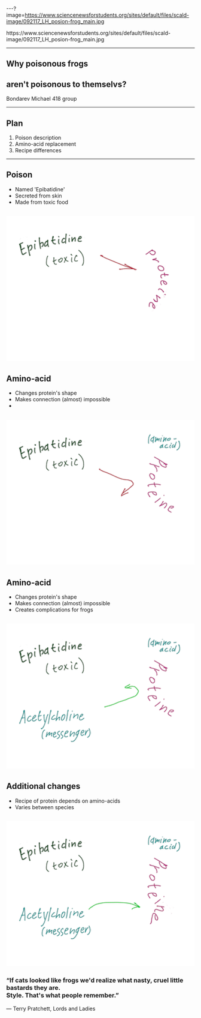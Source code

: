 ---?image=https://www.sciencenewsforstudents.org/sites/default/files/scald-image/092117_LH_posion-frog_main.jpg
<div class=comment>
https://www.sciencenewsforstudents.org/sites/default/files/scald-image/092117_LH_posion-frog_main.jpg
</div>

---

## Why poisonous frogs
## aren't poisonous to themselvs?
<div class=rcolumn>
Bondarev Michael  
418 group
</div>

---

## Plan

1. Poison description
2. Amino-acid replacement
3. Recipe differences

---

## Poison

 - Named 'Epibatidine'
 - Secreted from skin
 - Made from toxic food

![](1.png)
---

## Amino-acid

 - Changes protein's shape
 - Makes connection (almost) impossible
 -  

![](2.png)
---
## Amino-acid

 - Changes protein's shape
 - Makes connection (almost) impossible
 - Creates complications for frogs

![](3.png)
---

## Additional changes

 - Recipe of protein depends on amino-acids
 - Varies between species

![](4.png)
---


### “If cats looked like frogs we'd realize what nasty, cruel little bastards they are. <br>Style. That's what people remember.”
― Terry Pratchett, Lords and Ladies

